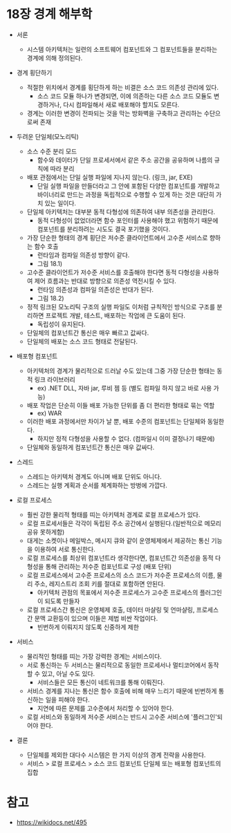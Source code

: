 # 18장 경계 해부학
- 서론
  - 시스템 아키텍처는 일련의 소프트웨어 컴포넌트와 그 컴포넌트들을 분리하는 경계에 의해 정의된다.
  
- 경계 횡단하기
  - 적절한 위치에서 경계를 횡단하게 하는 비결은 소스 코드 의존성 관리에 있다.
    - 소스 코드 모듈 하나가 변경되면, 이에 의존하는 다른 소스 코드 모듈도 변경하거나, 다시 컴파일해서 새로 배포해야 할지도 모른다.
  - 경계는 이러한 변경이 전파되는 것을 막는 방화벽을 구축하고 관리하는 수단으로써 존재
  
- 두려운 단일체(모노리틱)
  - 소스 수준 분리 모드
    - 함수와 데이터가 단일 프로세서에서 같은 주소 공간을 공유하며 나름의 규칙에 따라 분리
  - 배포 관점에서는 단일 실행 파일에 지나지 않는다. (링크, jar, EXE)
    - 단일 실행 파일을 만들더라고 그 안에 포함된 다양한 컴포넌트를 개발하고 바이너리로 만드는 과정을 독립적으로 수행할 수 있게 하는 것은 대단히 가치 있는 일이다.
  - 단일체 아키텍처는 대부분 동적 다형성에 의존하여 내부 의존성을 관리한다.
    - 동적 다형성이 없었더라면 함수 포인터를 사용해야 했고 위험하기 때문에 컴포넌트를 분리하려는 시도도 결국 포기했을 것이다.
  - 가장 단순한 형태의 경계 횡단은 저수준 클라이언트에서 고수준 서비스로 향하는 함수 호출
    - 런타임과 컴파일 의존성 방향이 같다. 
    - 그림 18.1)
  - 고수준 클라이언트가 저수준 서비스를 호출해야 한다면 동적 다형성을 사용하여 제어 흐름과는 반대로 방향으로 의존성 역전시킬 수 있다.
    - 런타임 의존성과 컴파일 의존성은 반대가 된다.
    - 그림 18.2) 
  - 정적 링크된 모노리틱 구조의 실행 파일도 이처럼 규칙적인 방식으로 구조를 분리하면 프로젝트 개발, 테스트, 배포하는 작업에 큰 도움이 된다.
    - 독립성이 유지된다.
  - 단일체의 컴포넌트간 통신은 매우 빠르고 값싸다.
  - 단일체의 배포는 소스 코드 형태로 전달된다.

- 배포형 컴포넌트
  - 아키텍처의 경계가 물리적으로 드러날 수도 있는데 그중 가장 단순한 형태는 동적 링크 라이브러리
    - ex) .NET DLL, 자바 jar, 루비 젬 등 (별도 컴파일 하지 않고 바로 사용 가능)
  - 배포 작업은 단순히 이들 배포 가능한 단위를 좀 더 편리한 형태로 묶는 역할
    - ex) WAR
  - 이러한 배포 과정에서만 차이가 날 뿐, 배포 수준의 컴포넌트는 단일체와 동일한다.
    - 하지만 정적 다형성을 사용할 수 없다. (컴파일시 이미 결정나기 때문에)
  - 단일체와 동일하게 컴포넌트간 통신은 매우 값싸다.
  
- 스레드
  - 스레드는 아키텍처 경계도 아니며 배포 단위도 아니다.
  - 스레드는 실행 계획과 순서를 체계화하는 방벙에 가깝다.
  
- 로컬 프로세스
  - 훨씬 강한 물리적 형태를 띠는 아키텍처 경계로 로컬 프로세스가 있다.
  - 로컬 프로세서들은 각각이 독립된 주소 공간에서 실행된다.(일반적으로 메모리 공유 못하게함)
  - 대게는 소켓이나 메일박스, 메시지 큐와 같이 운영체제에서 제공하는 통신 기능을 이용하여 서로 통신한다.
  - 로컬 프로세스를 최상위 컴포넌트라 생각한다면, 컴포넌트간 의존성을 동적 다형성을 통해 관리하는 저수준 컴포넌트로 구성 (배포 단위)
  - 로컬 프로세스에서 고수준 프로세스의 소스 코드가 저수준 프로세스의 이름, 물리 주소, 레지스트리 조회 키를 절대로 포함하면 안된다.
    - 아키텍처 관점의 목표에서 저수준 프로세스가 고수준 프로세스의 플러그인이 되도록 만들자
  - 로컬 프로세스간 통신은 운영체제 호출, 데이터 마샬링 및 언마샬링, 프로세스 간 문맥 교환등이 있으며 이들은 제법 비싼 작업이다.
    - 빈번하게 이뤄지지 않도록 신중하게 제한
    
- 서비스
  - 물리적인 형태를 띠는 가장 강력한 경계는 서비스이다.
  - 서로 통신하는 두 서비스는 물리적으로 동일한 프로세서나 멀티코어에서 동작할 수 있고, 아닐 수도 있다.
    - 서비스들은 모든 통신이 네트워크를 통해 이뤄진다.
  - 서비스 경계를 지나는 통신은 함수 호출에 비해 매우 느리기 때문에 빈번하게 통신하는 일을 피해야 한다.
    - 지연에 따른 문제를 고수준에서 처리할 수 있어야 한다.
  - 로컬 서비스와 동일하게 저수준 서비스는 반드시 고수준 서비스에 '플러그인'되어야 한다.
  
- 결론
  - 단일체를 제외한 대다수 시스템은 한 가지 이상의 경계 전략을 사용한다.
  - 서비스 > 로컬 프로세스 > 소스 코드 컴포넌트 단일체 또는 배포형 컴포넌트의 집합
  
  
  
# 참고
- https://wikidocs.net/495
